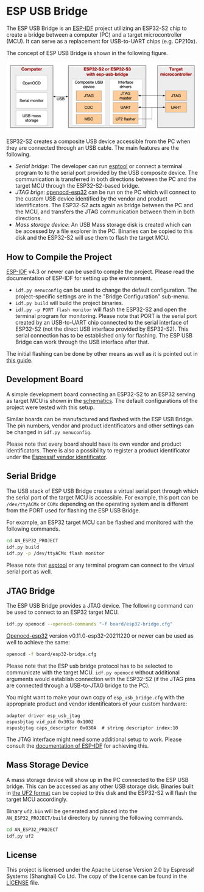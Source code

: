 # ESP USB Bridge

The ESP USB Bridge is an [ESP-IDF](https://github.com/espressif/esp-idf) project utilizing an ESP32-S2 chip to create a
bridge between a computer (PC) and a target microcontroller (MCU). It can serve as a replacement for USB-to-UART chips
(e.g. CP210x).

The concept of ESP USB Bridge is shown in the following figure.

![ESP USB Bridge concept](images/concept.png)

ESP32-S2 creates a composite USB device accessible from the PC when they are connected through an USB cable. The main
features are the following.
- *Serial bridge*: The developer can run [esptool](https://github.com/espressif/esptool) or connect a terminal program
  to to the serial port provided by the USB composite device. The communication is transferred in both directions
  between the PC and the target MCU through the ESP32-S2-based bridge.
- *JTAG brige*: [openocd-esp32](https://github.com/espressif/openocd-esp32) can be run on the PC which will connect to
  the custom USB device identified by the vendor and product identificators. The ESP32-S2 acts again as bridge
  between the PC and the MCU, and transfers the JTAG communication between them in both directions.
- *Mass storage device*: An USB Mass storage disk is created which can be accessed by a file explorer in the PC.
  Binaries can be copied to this disk and the ESP32-S2 will use them to flash the target MCU.

## How to Compile the Project

[ESP-IDF](https://github.com/espressif/esp-idf) v4.3 or newer can be used to compile the project. Please read the
documentation of ESP-IDF for setting up the environment.

- `idf.py menuconfig` can be used to change the default configuration. The project-specific settings are in the
  "Bridge Configuration" sub-menu.
- `idf.py build` will build the project binaries.
- `idf.py -p PORT flash monitor` will flash the ESP32-S2 and open the terminal program for monitoring. Please note that
  PORT is the serial port created by an USB-to-UART chip connected to the serial interface of ESP32-S2 (not the direct
  USB interface provided by ESP32-S2). This serial connection has to be established only for flashing. The ESP USB
  Bridge can work through the USB interface after that.

The initial flashing can be done by other means as well as it is pointed out in
[this guide](https://docs.espressif.com/projects/esp-idf/en/latest/esp32s2/api-guides/usb-console.html#initial-upload).

## Development Board

A simple development board connecting an ESP32-S2 to an ESP32 serving as target MCU is shown in the
[schematics](images/schematics.pdf). The default configurations of the project
were tested with this setup.

Similar boards can be manufactured and flashed with the ESP USB Bridge. The pin numbers, vendor and product
identificators and other settings can be changed in `idf.py menuconfig`.

Please note that every board should have its own vendor and product identificators. There is also a possibility to
register a product identificator under the [Espressif vendor identificator](https://github.com/espressif/usb-pids).

## Serial Bridge

The USB stack of ESP USB Bridge creates a virtual serial port through which the serial port of the target MCU is
accessible. For example, this port can be `/dev/ttyACMx` or `COMx` depending on the operating system and is different
from the PORT used for flashing the ESP USB Bridge.

For example, an ESP32 target MCU can be flashed and monitored with the following commands.
```bash
cd AN_ESP32_PROJECT
idf.py build
idf.py -p /dev/ttyACMx flash monitor
```

Please note that [esptool](https://github.com/espressif/esptool) or any terminal program can connect to the virtual
serial port as well.

## JTAG Bridge

The ESP USB Bridge provides a JTAG device. The following command can be used to connect to an ESP32 target MCU.
```bash
idf.py openocd --openocd-commands "-f board/esp32-bridge.cfg"
```

[Openocd-esp32](https://github.com/espressif/openocd-esp32) version v0.11.0-esp32-20211220 or newer can be used as
well to achieve the same:
```bash
openocd -f board/esp32-bridge.cfg
```

Please note that the ESP usb bridge protocol has to be selected to communicate with the target MCU. `idf.py openocd`
without additional arguments would establish connection with the ESP32-S2 (if the JTAG pins are connected through a
USB-to-JTAG bridge to the PC).

You might want to make your own copy of `esp_usb_bridge.cfg` with the appropriate product and vendor identificators
of your custom hardware:
```
adapter driver esp_usb_jtag
espusbjtag vid_pid 0x303a 0x1002
espusbjtag caps_descriptor 0x030A  # string descriptor index:10
```

The JTAG interface might need some additional setup to work. Please consult the
[documentation of ESP-IDF](https://docs.espressif.com/projects/esp-idf/en/latest/esp32/api-guides/jtag-debugging/configure-ft2232h-jtag.html)
for achieving this.

## Mass Storage Device

A mass storage device will show up in the PC connected to the ESP USB bridge. This can be accessed as any other USB storage
disk. Binaries built in [the UF2 format](https://github.com/microsoft/uf2) can be copied to this disk and the ESP32-S2
will flash the target MCU accordingly.

Binary `uf2.bin` will be generated and placed into the `AN_ESP32_PROJECT/build` directory by running the following
commands.
```bash
cd AN_ESP32_PROJECT
idf.py uf2
```

## License

This project is licensed under the Apache License Version 2.0 by Espressif Systems (Shanghai) Co Ltd. The copy of the
license can be found in the [LICENSE](LICENSE) file.
